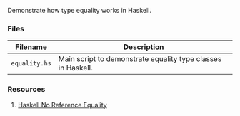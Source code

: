 Demonstrate how type equality works in Haskell.

### Files

| Filename                   | Description                                                                 |
|----------------------------|-----------------------------------------------------------------------------|
| `equality.hs`              | Main script to demonstrate equality type classes in Haskell.                |

### Resources

1) [Haskell No Reference Equality](https://www.reddit.com/r/haskell/comments/4ivvge/why_no_reference_equality/)